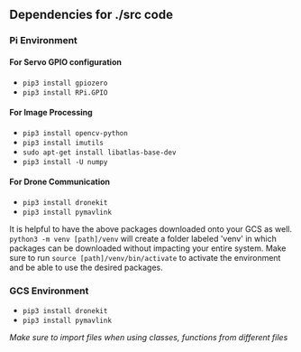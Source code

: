 ## Dependencies for ./src code

### Pi Environment
#### For Servo GPIO configuration
- `pip3 install gpiozero`
- `pip3 install RPi.GPIO`
  
#### For Image Processing 
- `pip3 install opencv-python`
- `pip3 install imutils`
- `sudo apt-get install libatlas-base-dev`
- `pip3 install -U numpy`

#### For Drone Communication 
- `pip3 install dronekit`
- `pip3 install pymavlink`

It is helpful to have the above packages downloaded onto your GCS as well. `python3 -m venv [path]/venv` will create a folder labeled 'venv' in which packages can be downloaded without impacting your entire system. 
Make sure to run `source [path]/venv/bin/activate` to activate the environment and be able to use the desired packages. 

### GCS Environment
- `pip3 install dronekit`
- `pip3 install pymavlink`

<i> Make sure to import files when using classes, functions from different files </i> 
